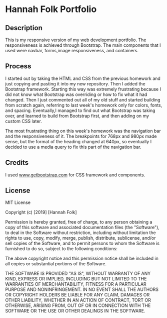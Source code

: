 Hannah Folk Portfolio
=======

## Description

This is my responsive version of my web development portfolio. The responsiveness is achieved through Bootstrap. The main components that I used were navbar, forms,image responsiveness, and containers.

## Process

I started out by taking the HTML and CSS from the previous homework and just copying and pasting it into my new repository. Then I added the Bootstrap framework. Starting this way was extremely frustrating because I did not know what Bootstrap was overriding or how to fix what it had changed. Then I just commented out all of my old stuff and started building from scratch again, referring to last week's homework only for colors, fonts, and spacing. Eventually,I managed to find out what Bootstrap was taking over, and learned to build from Bootstrap first, and then adding on my custom CSS later.

The most frustrating thing on this week's homework was the navigation bar and the responsiveness of it. The breakpoints for 768px and 980px made sense, but the format of the heading changed at 640px, so eventually I decided to use a media query to fix this part of the navigation bar.

## Credits

I used www.getbootstrap.com for CSS framework and components.

## License

MIT License

Copyright (c) [2019] [Hannah Folk]

Permission is hereby granted, free of charge, to any person obtaining a copy
of this software and associated documentation files (the "Software"), to deal
in the Software without restriction, including without limitation the rights
to use, copy, modify, merge, publish, distribute, sublicense, and/or sell
copies of the Software, and to permit persons to whom the Software is
furnished to do so, subject to the following conditions:

The above copyright notice and this permission notice shall be included in all
copies or substantial portions of the Software.

THE SOFTWARE IS PROVIDED "AS IS", WITHOUT WARRANTY OF ANY KIND, EXPRESS OR
IMPLIED, INCLUDING BUT NOT LIMITED TO THE WARRANTIES OF MERCHANTABILITY,
FITNESS FOR A PARTICULAR PURPOSE AND NONINFRINGEMENT. IN NO EVENT SHALL THE
AUTHORS OR COPYRIGHT HOLDERS BE LIABLE FOR ANY CLAIM, DAMAGES OR OTHER
LIABILITY, WHETHER IN AN ACTION OF CONTRACT, TORT OR OTHERWISE, ARISING FROM,
OUT OF OR IN CONNECTION WITH THE SOFTWARE OR THE USE OR OTHER DEALINGS IN THE
SOFTWARE.